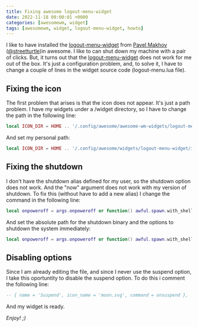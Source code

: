 ```yaml
---
title: Fixing awesome logout-menu-widget
date: 2022-11-18 00:00:01 +0000
categories: [awesomewm, widget]
tags: [awesomewm, widget, logout-menu-widget, howto]
---
```


I like to have installed the [logout-menu-widget](https://github.com/streetturtle/awesome-wm-widgets/tree/master/logout-menu-widget) from [Pavel Makhov](https://pavelmakhov.com/) ([@streetturtle](https://github.com/streetturtle))in awesome. 
I like to can shut down my machine with a pair of clicks.
But, it turns out that the [logout-menu-widget](https://github.com/streetturtle/awesome-wm-widgets/tree/master/logout-menu-widget) does not work for me out of the box.
It's just a configuration problem, and, to solve it, I have to change a couple of lines in the widget source code (logout-menu.lua file).

## Fixing the icon

The first problem that arises is that the icon does not appear.
It's just a path problem.
I have my widgets under a /widget directory, so I have to change the path in the following line:

```lua
local ICON_DIR = HOME .. '/.config/awesome/awesome-wm-widgets/logout-menu-widget/icons/'
```

And set my personal path:

```lua
local ICON_DIR = HOME .. '/.config/awesome/widgets/logout-menu-widget/icons/'
```

## Fixing the shutdown

I don't have the shutdown alias defined for my user, so the shutdown option does not work.
And the "now" argument does not work with my version of shutdown.
To fix this (without have to add a new alias) I change the command in the following line:

```lua
local onpoweroff = args.onpoweroff or function() awful.spawn.with_shell("shutdown now") end
```

And set the absolute path for the shutdown binary and the options to shutdown the system immediately:

```lua
local onpoweroff = args.onpoweroff or function() awful.spawn.with_shell("/sbin/shutdown -h now") end
```

## Disabling options

Since I am already editing the file, and since I never use the suspend option, I take this oportuntity to disable the suspend option.
To do this i comment the following line:

```lua
-- { name = 'Suspend', icon_name = 'moon.svg', command = onsuspend },
```

And my widget is ready.

_Enjoy! ;)_

